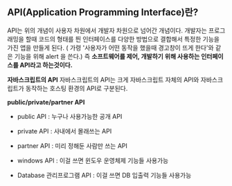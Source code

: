 **API(Application Programming Interface)란?**
----------------------------------------------
API는 위의 개념이 사용자 차원에서 개발자 차원으로 넘어간 개념이다. 개발자는 프로그래밍을 할때 코드의 형태를 띈 인터페이스를 다양한 방법으로 결합해서 특정한 기능을 가진 앱을 만들게 된다. ( 가령 '사용자가 어떤 동작을 했을때 경고창이 뜨게 한다'와 같은 기능을 위해 alert 을 쓴다.) 즉 **소프트웨어를 제어, 개발하기 위해 사용하는 인터페이스를 API라고 하는것이다.**

**자바스크립트의 API**
자바스크립트의 API는 크게 자바스크립트 자체의 API와 자바스크립트가 동작하는 호스팅 환경의 API로 구분된다.

**public/private/partner API**
- public API : 누구나 사용가능한 공개 API
- private API : 사내에서 몰래쓰는 API
- partner API : 미리 정해둔 사람만 쓰는 API

- windows API : 이걸 쓰면 윈도우 운영체제 기능들 사용가능
- Database 관리프로그램 API : 이걸 쓰면 DB 입출력 기능들 사용가능
